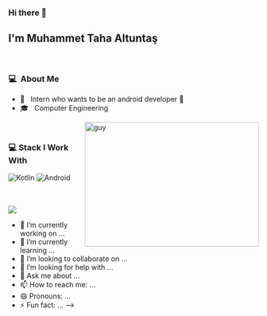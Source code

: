 ### Hi there 👋

## I'm Muhammet Taha Altuntaş

<br>

### 💻 &nbsp;About Me 
- 🤔 &nbsp; Intern who wants to be an android developer 🙂
- 🎓 &nbsp; Computer Engineering
<img align="right" height="250" alt="guy" width="350" src="https://media.tenor.com/VbfPXaUPrWwAAAAd/tense-tense1983.gif" />
  
<br>

### 💻 Stack I Work With
![Kotlin](https://img.shields.io/badge/kotlin-%237F52FF.svg?style=for-the-badge&logo=kotlin&logoColor=white)
![Android](https://img.shields.io/badge/Android-3DDC84?style=for-the-badge&logo=android&logoColor=white)

<br>


<br>
<img src="https://media.tenor.com/VbfPXaUPrWwAAAAd/tense-tense1983.gif" />

- 🔭 I’m currently working on ...
- 🌱 I’m currently learning ...
- 👯 I’m looking to collaborate on ...
- 🤔 I’m looking for help with ...
- 💬 Ask me about ...
- 📫 How to reach me: ...
- 😄 Pronouns: ...
- ⚡ Fun fact: ...
-->
